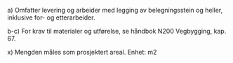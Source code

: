 a) Omfatter levering og arbeider med legging av belegningsstein og heller, inklusive for- og etterarbeider.

b-c) For krav til materialer og utførelse, se håndbok N200 Vegbygging, kap. 67.

x) Mengden måles som prosjektert areal. Enhet: m2

